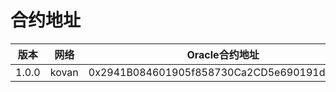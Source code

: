 # 合约地址

| 版本  | 网络  | Oracle合约地址                             |
| ----- | ----- | ------------------------------------------ |
| 1.0.0 | kovan | 0x2941B084601905f858730Ca2CD5e690191d10336 |